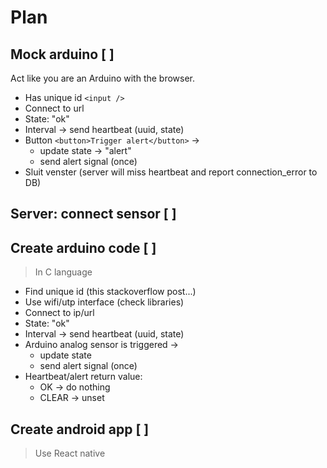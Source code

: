 # Plan

## Mock arduino [ ]

Act like you are an Arduino with the browser.

- Has unique id `<input />`
- Connect to url
- State: "ok"
- Interval -> send heartbeat (uuid, state)
- Button `<button>Trigger alert</button>` ->
	- update state -> "alert"
	- send alert signal (once)
- Sluit venster (server will miss heartbeat and report connection_error to DB)

## Server: connect sensor [ ]



## Create arduino code [ ]

> In C language

- Find unique id (this stackoverflow post...)
- Use wifi/utp interface (check libraries)
- Connect to ip/url
- State: "ok"
- Interval -> send heartbeat (uuid, state)<br>
- Arduino analog sensor is triggered ->
	- update state
	- send alert signal (once)
- Heartbeat/alert return value:
	- OK -> do nothing
	- CLEAR -> unset

## Create android app [ ]

> Use React native

